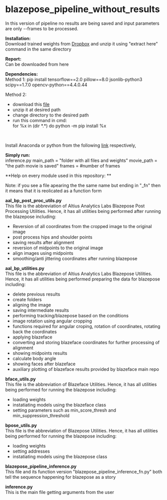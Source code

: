 # blazepose_pipeline_without_results
In this version of pipeline no results are being saved and input parameters are only --frames to be processed. 

**Installation: <br />**
Download trained weights from [Dropbox](https://www.dropbox.com/s/by94ilm6lzjrztd/extract_here_blazepose_inference.zip?dl=0) and unzip it using "extract here" command in the same directory  <br/>

**Report:  <br />**
Can be downloaded from here <br/>

**Dependencies: <br />**
Method 1: pip install tensorflow==2.0 pillow==8.0 jsonlib-python3 scipy==1.7.0 opencv-python==4.4.0.44  <br/>

Method 2: 
- download this [file](https://www.dropbox.com/s/s7tyx1t4xuh8p7k/packages.zip?dl=0)
- unzip it at desired path
- change directory to the desired path
- run this command in cmd: <br>
for %x in (dir \*.*) do python -m pip install %x

<br>


Install Anaconda or python from the following [link](https://www.dropbox.com/s/yurh9gu4xz3lb0x/Anaconda3-2020.02-Windows-x86_64.exe?dl=0) respectively,<br>

**Simply run: <br />**
inference.py main_path = "folder with all files and weights" movie_path = "the path movie is saved" frames = #number of frames<br/>

**Help on every module used in this repository: **<br/>

Note: if you see a file apearing the the same name but ending in "_fn" then it means that it is reolicated as a function form <br/>

**aal_bp_post_proc_utils.py**<br/>
This file is the abbreviation of Altius Analytics Labs Blazepose Post Processing Utilities. Hence, it has all utilities being performed after running the blazepose including: <br/>

- Reversion of all coordinates from the cropped image to the original image<br/>
- post process hips and shoulder points<br/>
- saving results after alignment <br/>
- reversion of midpoints to the original image<br/>
- align images using midpoints<br/>
- smoothing/anti jittering coordinates after running blazepose<br/>

**aal_bp_utilities.py**<br/>
This file is the abbreviation of Altius Analytics Labs Blazepose Utilities. Hence, it has all utilities being performed preparing the data for blazepose including: <br/>

- delete previous results<br/>
- create folders<br/>
- aligning the image<br/>
- saving intermediate results<br/>
- performing tracking/blazepose based on the conditions <br/>
- image rotation using angular cropping<br/>
- functions required for angular croping, rotation of coordinates, rotating back the coordinates<br/>
- applying blazeface<br/>
- converting and storing blazeface coordinates for further processing of alignment<br/>
- showing midpoints results<br/>
- calculate body angle<br/>
- showing faces after blazeface<br/>
- auxiliary plotting of blazeface results provided by blazeface main repo<br/>

**bface_utils.py**<br/>
This file is the abbreviation of Blazeface Utilities. Hence, it has all utilities being performed for running the blazepose including: <br/>

- loading weights<br/>
- instatiating models using the blazeface class<br/>
- setting parameters such as min_score_thresh and min_suppression_threshold <br/>

**bpose_utils.py**<br/>
This file is the abbreviation of Blazepose Utilities. Hence, it has all utilities being performed for running the blazepose including: <br/>

- loading weights<br/>
- setting addresses<br/>
- instatiating models using the blazepose class<br/>

**blazepose_pipeline_inference.py** <br/>
This file and its function version "blazepose_pipeline_inference_fn.py" both tell the sequence happening for blazepose as a story<br/>

**inference.py**<br/>
This is the main file getting arguments from the user <br/>




